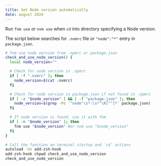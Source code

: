 ```yaml
---
title: Set Node version automatically
date: august 2024
---
```


Run `fnm use` or `nvm use` when `cd` into directory specifying a Node version.

The script below searches for `.nvmrc` file or `"node":"*"` entry in `package.json`.

```bash
# fnm use node version from .npmrc or package.json
check_and_use_node_version() {
  local node_version=""

  # Check for node version in .npmrc
  if [ -f ".nvmrc" ]; then
    node_version=$(cat .nvmrc)
  fi

  # Check for node version in package.json if not found in .npmrc
  if [ -z "$node_version" ] && [ -f "package.json" ]; then
    node_version=$(grep -Po '"node"\s*:\s*"\K[^"]*' package.json)
  fi

  # If node version is found, use it with fnm
  if [ -n "$node_version" ]; then
    fnm use "$node_version" #or nvm use "$node_version"
  fi
}

# Call the function on terminal startup and `cd` actions
autoload -Uz add-zsh-hook
add-zsh-hook chpwd check_and_use_node_version
check_and_use_node_version
```

